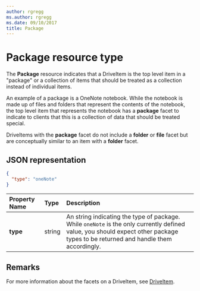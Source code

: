 ```yaml
---
author: rgregg
ms.author: rgregg
ms.date: 09/10/2017
title: Package
---
```

# Package resource type

The **Package** resource indicates that a DriveItem is the top level item in a "package" or a collection of items that should be treated as a collection instead of individual items.

An example of a package is a OneNote notebook. 
While the notebook is made up of files and folders that represent the contents of the notebook, the top level item that represents the notebook has a **package** facet to indicate to clients that this is a collection of data that should be treated special.

DriveItems with the **package** facet do not include a **folder** or **file** facet but are conceptually similar to an item with a **folder** facet.

## JSON representation

<!-- { "blockType": "resource", "@odata.type": "microsoft.graph.package" } -->
```json
{
  "type": "oneNote"
}
```

| Property Name | Type   | Description                                                                                                                                                                      |
|:--------------|:-------|:---------------------------------------------------------------------------------------------------------------------------------------------------------------------------------|
| **type**      | string | An string indicating the type of package. While `oneNote` is the only currently defined value, you should expect other package types to be returned and handle them accordingly. |

## Remarks 

For more information about the facets on a DriveItem, see [DriveItem](driveitem.md).


<!-- {
  "type": "#page.annotation",
  "description": "The Package facet indicates that an item is the root of a special collection of items that should be treated as a single unit.",
  "keywords": "package, facet, onenote",
  "section": "documentation",
  "tocPath": "Facets/Package"
} -->
